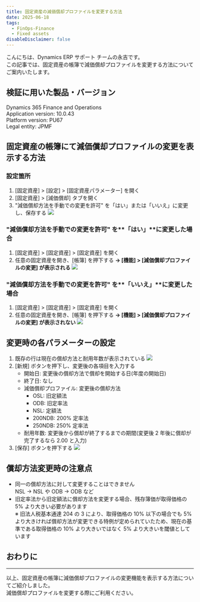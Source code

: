 ```yaml
---
title: 固定資産の減価償却プロファイルを変更する方法
date: 2025-06-18
tags: 
  - FinOps-Finance
  - Fixed assets
disableDisclaimer: false
---
```


こんにちは、Dynamics ERP サポート チームの永吉です。  
この記事では、固定資産の帳簿で減価償却プロファイルを変更する方法についてご案内いたします。  

<!-- more -->
## 検証に用いた製品・バージョン
Dynamics 365 Finance and Operations      
Application version: 10.0.43  
Platform version: PU67  
Legal entity: JPMF


## 固定資産の帳簿にて減価償却プロファイルの変更を表示する方法
### 設定箇所
1. [固定資産] > [設定] > [固定資産パラメーター] を開く
1. [固定資産] > [減価償却] タブを開く
1. "減価償却方法を手動での変更を許可" を「はい」または「いいえ」に変更し、保存する
![](./show-depreciationprofile_1.png)

### "減価償却方法を手動での変更を許可" を**「はい」**に変更した場合
1. [固定資産] > [固定資産] > [固定資産] を開く 
1. 任意の固定資産を開き、[帳簿] を押下する
**-> [機能] > [減価償却プロファイルの変更] が表示される**
![](./show-depreciationprofile_2.png)

### "減価償却方法を手動での変更を許可" を**「いいえ」**に変更した場合
1. [固定資産] > [固定資産] > [固定資産] を開く 
1. 任意の固定資産を開き、[帳簿] を押下する
**-> [機能] > [減価償却プロファイルの変更] が表示されない**
![](./show-depreciationprofile_4.png)

## 変更時の各パラメーターの設定
1. 既存の行は現在の償却方法と耐用年数が表示されている
![](./change-depreciation-profile_5.png)
1. [新規] ボタンを押下し、変更後の各項目を入力する
   - 開始日: 変更後の償却方法で償却を開始する日(年度の開始日)
   - 終了日: なし
   - 減価償却プロファイル: 変更後の償却方法
      - OSL: 旧定額法
      - ODB: 旧定率法
      - NSL: 定額法
      - 200NDB: 200% 定率法
      - 250NDB: 250% 定率法
   - 耐用年数: 変更後から償却が終了するまでの期間(変更後 2 年後に償却が完了するなら 2.00 と入力)  
1. [保存] ボタンを押下する
![](./change-depreciation-profile_6.png)

## 償却方法変更時の注意点
- 同一の償却方法に対して変更することはできません  
NSL -> NSL や ODB -> ODB など
- 旧定率法から旧定額法に償却方法を変更する場合、残存簿価が取得価格の 5% より大きい必要があります  
  ※ 旧法人税基本通達 204 の 3 により、取得価格の 10% 以下の場合でも 5% より大きければ償却方法が変更できる特例が定められていたため、現在の基準である取得価格の 10% より大きいではなく 5% より大きいを閾値としています

## おわりに
---
以上、固定資産の帳簿に減価償却プロファイルの変更機能を表示する方法についてご紹介しました。  
減価償却プロファイルを変更する際にご利用ください。

